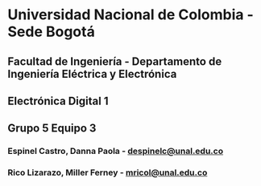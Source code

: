 # Universidad Nacional de Colombia - Sede Bogotá
## Facultad de Ingeniería - Departamento de Ingeniería Eléctrica y Electrónica
## Electrónica Digital 1
## Grupo 5 Equipo 3
### Espinel Castro, Danna Paola - despinelc@unal.edu.co
### Rico Lizarazo, Miller Ferney - mricol@unal.edu.co
